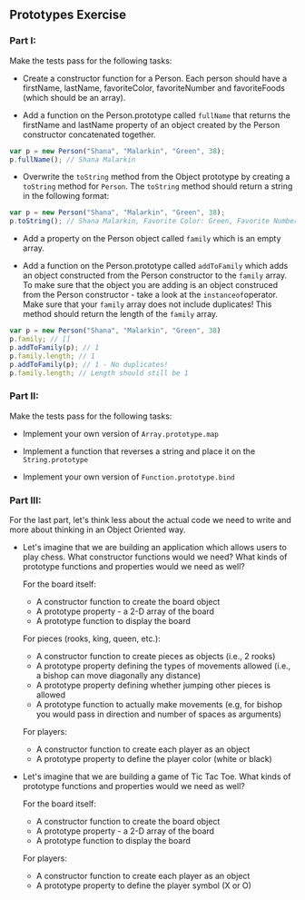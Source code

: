 ## Prototypes Exercise 

### Part I:

Make the tests pass for the following tasks:

- Create a constructor function for a Person. Each person should have a firstName, lastName, favoriteColor, favoriteNumber and favoriteFoods (which should be an array).

- Add a function on the Person.prototype called `fullName` that returns the firstName and lastName property of an object created by the Person constructor concatenated together.

```javascript
var p = new Person("Shana", "Malarkin", "Green", 38);
p.fullName(); // Shana Malarkin
```

- Overwrite the `toString` method from the Object prototype by creating a `toString` method for `Person`.  The `toString` method should return a string in the following format:


```javascript
var p = new Person("Shana", "Malarkin", "Green", 38);
p.toString(); // Shana Malarkin, Favorite Color: Green, Favorite Number: 38
```

- Add a property on the Person object called `family` which is an empty array.

- Add a function on the Person.prototype called `addToFamily` which adds an object constructed from the Person constructor to the `family` array. To make sure that the object you are adding is an object construced from the Person constructor - take a look at the `instanceof`operator. Make sure that your `family` array does not include duplicates! This method should return the length of the `family` array.

```javascript
var p = new Person("Shana", "Malarkin", "Green", 38) 
p.family; // []
p.addToFamily(p); // 1
p.family.length; // 1
p.addToFamily(p); // 1 - No duplicates!
p.family.length; // Length should still be 1
```

### Part II:

Make the tests pass for the following tasks:

- Implement your own version of `Array.prototype.map`

- Implement a function that reverses a string and place it on the `String.prototype`

- Implement your own version of `Function.prototype.bind`

### Part III:

For the last part, let's think less about the actual code we need to write and more about thinking in an Object Oriented way. 

- Let's imagine that we are building an application which allows users to play chess. What constructor functions would we need? What kinds of prototype functions and properties would we need as well?

	For the board itself:
	
	- A constructor function to create the board object
	- A prototype property - a 2-D array of the board
	- A prototype function to display the board
	
	For pieces (rooks, king, queen, etc.):
	
	- A constructor function to create pieces as objects (i.e., 2 rooks)
	- A prototype property 	defining the types of movements allowed (i.e., a bishop can move diagonally any distance)
	- A prototype property defining whether jumping other pieces is allowed
	- A prototype function to actually make movements (e.g, for bishop you would pass in direction and number of spaces as arguments)

	For players:
	
	- A constructor function to create each player as an object
	- A prototype property to define the player color (white or black)

- Let's imagine that we are building a game of Tic Tac Toe. What kinds of prototype functions and properties would we need as well?

	For the board itself:
	
	- A constructor function to create the board object
	- A prototype property - a 2-D array of the board
	- A prototype function to display the board

	For players:
	
	- A constructor function to create each player as an object
	- A prototype property to define the player symbol (X or O)